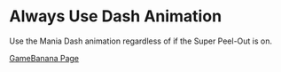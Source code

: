 # Always Use Dash Animation
Use the Mania Dash animation regardless of if the Super Peel-Out is on.

[GameBanana Page](https://gamebanana.com/mods/396881)
